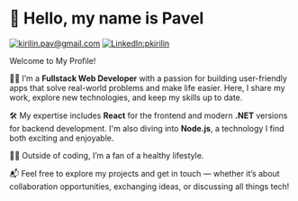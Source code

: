 # 👋 Hello, my name is Pavel

[![kirilin.pav@gmail.com](https://img.shields.io/badge/-kirilin.pav@gmail.com-D14836?style=flat&logo=gmail&logoColor=white&link=mailto:kirilin.pav@gmail.com)](mailto:kirilin.pav@gmail.com) [![LinkedIn:pkirilin](https://img.shields.io/badge/-LinkedIn-blue?style=flat&logo=linkedin&logoColor=white)](https://www.linkedin.com/in/pkirilin/)

Welcome to My Profile!

👨‍💻 I’m a **Fullstack Web Developer** with a passion for building user-friendly apps that solve real-world problems and make life easier. Here, I share my work, explore new technologies, and keep my skills up to date.

🛠️ My expertise includes **React** for the frontend and modern **.NET** versions for backend development. I'm also diving into **Node.js**, a technology I find both exciting and enjoyable.

🏃‍♂️ Outside of coding, I’m a fan of a healthy lifestyle.

📬 Feel free to explore my projects and get in touch — whether it’s about collaboration opportunities, exchanging ideas, or discussing all things tech!
